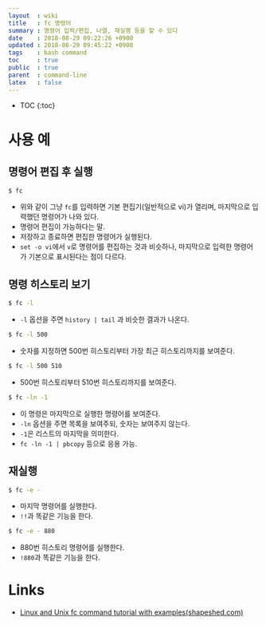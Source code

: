 ```yaml
---
layout  : wiki
title   : fc 명령어
summary : 명령어 입력/편집, 나열, 재실행 등을 할 수 있다
date    : 2018-08-29 09:22:26 +0900
updated : 2018-08-29 09:45:22 +0900
tags    : bash command
toc     : true
public  : true
parent  : command-line
latex   : false
---
```

* TOC
{:toc}

# 사용 예

## 명령어 편집 후 실행

```sh
$ fc
```

* 위와 같이 그냥 `fc`를 입력하면 기본 편집기(일반적으로 vi)가 열리며, 마지막으로 입력했던 명령어가 나와 있다.
* 명령어 편집이 가능하다는 말.
* 저장하고 종료하면 편집한 명령어가 실행된다.
* `set -o vi`에서 `v`로 명령어를 편집하는 것과 비슷하나, 마지막으로 입력한 명령어가 기본으로 표시된다는 점이 다르다.

## 명령 히스토리 보기

```sh
$ fc -l
```

* `-l` 옵션을 주면 `history | tail` 과 비슷한 결과가 나온다.

```sh
$ fc -l 500
```

* 숫자를 지정하면 500번 히스토리부터 가장 최근 히스토리까지를 보여준다.

```sh
$ fc -l 500 510
```

* 500번 히스토리부터 510번 히스토리까지를 보여준다.

```sh
$ fc -ln -1
```

* 이 명령은 마지막으로 실행한 명령어를 보여준다.
* `-ln` 옵션을 주면 목록을 보여주되, 숫자는 보여주지 않는다.
* `-1`은 리스트의 마지막을 의미한다.
* `fc -ln -1 | pbcopy` 등으로 응용 가능.

## 재실행

```sh
$ fc -e -
```

* 마지막 명령어를 실행한다.
* `!!`과 똑같은 기능을 한다.

```sh
$ fc -e - 880
```

* 880번 히스토리 명령어를 실행한다.
* `!880`과 똑같은 기능을 한다.

# Links

* [Linux and Unix fc command tutorial with examples(shapeshed.com)](https://shapeshed.com/unix-fc/#what-is-the-fc-command )
